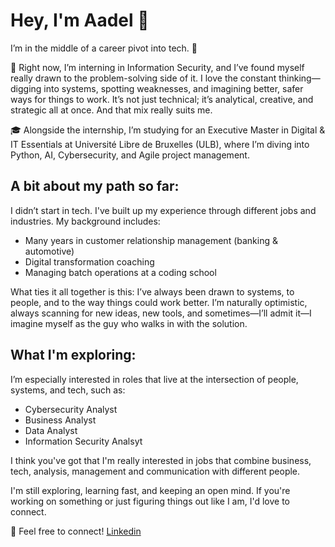 # Hey, I'm Aadel 👋
I’m in the middle of a career pivot into tech. 🔀

🔐 Right now, I’m interning in Information Security, and I’ve found myself really drawn to the problem-solving side of it. I love the constant thinking—digging into systems, spotting weaknesses, and imagining better, safer ways for things to work. It’s not just technical; it’s analytical, creative, and strategic all at once. And that mix really suits me.

🎓 Alongside the internship, I’m studying for an Executive Master in Digital & IT Essentials at Université Libre de Bruxelles (ULB), where I’m diving into Python, AI, Cybersecurity, and Agile project management.

## A bit about my path so far:
I didn’t start in tech. I've built up my experience through different jobs and industries. My background includes:

- Many years in customer relationship management (banking & automotive)
- Digital transformation coaching
- Managing batch operations at a coding school

What ties it all together is this: I’ve always been drawn to systems, to people, and to the way things could work better. I’m naturally optimistic, always scanning for new ideas, new tools, and sometimes—I’ll admit it—I imagine myself as the guy who walks in with the solution.

## What I'm exploring:
I’m especially interested in roles that live at the intersection of people, systems, and tech, such as:

- Cybersecurity Analyst
- Business Analyst
- Data Analyst
- Information Security Analsyt

I think you've got that I'm really interested in jobs that combine business, tech, analysis, management and communication with different people.

I'm still exploring, learning fast, and keeping an open mind. If you're working on something or just figuring things out like I am, I'd love to connect.

🔗 Feel free to connect!
[Linkedin](https://www.linkedin.com/in/aadelbouzambou)
